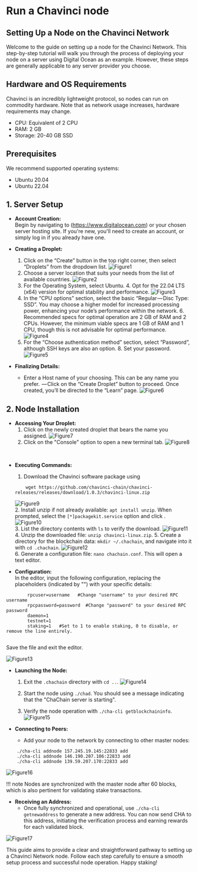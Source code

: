 # Run a Chavinci node 

## __Setting Up a Node on the Chavinci Network__

Welcome to the guide on setting up a node for the Chavinci Network. This step-by-step tutorial will walk you through the process of deploying your node on a server using Digital Ocean as an example. However, these steps are generally applicable to any server provider you choose.

## __Hardware and OS Requirements__
Chavinci is an incredibly lightweight protocol, so nodes can run on commodity hardware. Note that as network usage increases, hardware requirements may change.

* CPU: Equivalent of 2 CPU
* RAM: 2 GB
* Storage: 20-40 GB SSD

## __Prerequisites__
We recommend supported operating systems:

* Ubuntu 20.04
* Ubuntu 22.04

## __1. Server Setup__

- __Account Creation:__ <br/>
    Begin by navigating to (https://www.digitalocean.com) or your chosen server hosting site. If you're new, you'll need to create an account, or simply log in if you already have one.

- __Creating a Droplet:__ <br/>
    1. Click on the “Create” button in the top right corner, then select “Droplets” from the dropdown list.
    ![Figure1](../../assets/images/node/node-1.jpeg)<br/>
    2. Choose a server location that suits your needs from the list of available countries.
    ![Figure2](../../assets/images/node/node-2.jpeg)<br/>
    3. For the Operating System, select Ubuntu. 4. Opt for the 22.04 LTS (x64) version for optimal stability and performance. 
    ![Figure3](../../assets/images/node/node-3.jpeg)<br/>
    5. In the “CPU options” section, select the basic “Regular — Disc Type: SSD”. You may choose a higher model for increased processing power, enhancing your node’s performance within the network. 6. Recommended specs for optimal operation are 2 GB of RAM and 2 CPUs. However, the minimum viable specs are 1 GB of RAM and 1 CPU, though this is not advisable for optimal performance.
    ![Figure4](../../assets/images/node/node-4.jpeg)<br/>
    7. For the “Choose authentication method” section, select “Password”, although SSH keys are also an option. 8. Set your password.
    ![Figure5](../../assets/images/node/node-5.jpeg)<br/>
  

- __Finalizing Details:__ <br/>
    - Enter a Host name of your choosing. This can be any name you prefer.  — Click on the “Create Droplet” button to proceed. Once created, you’ll be directed to the “Learn” page.
    ![Figure6](../../assets/images/node/node-6.jpeg)<br/>

## __2. Node Installation__

- __Accessing Your Droplet:__ <br/>
    1. Click on the newly created droplet that bears the name you assigned.
    ![Figure7](../../assets/images/node/node-7.jpeg)<br/>
    2. Click on the "Console" option to open a new terminal tab.
    ![Figure8](../../assets/images/node/node-8.jpeg)<br/>
<br/>

- __Executing Commands:__ <br/>
    1. Download the Chavinci software package using <br/>
    ```
        wget https://github.com/chavinci-chain/chavinci-releases/releases/download/1.0.3/chavinci-linux.zip
    ```
    ![Figure9](../../assets/images/node/node-9.jpeg)<br/>
    2. Install unzip if not already available: `apt install unzip`. When prompted, select the `[*]packagekit.service` option and click <ok>.
    ![Figure10](../../assets/images/node/node-10.jpeg)<br/>
    3. List the directory contents with `ls` to verify the download.
    ![Figure11](../../assets/images/node/node-11.jpeg)<br/>
    4. Unzip the downloaded file: `unzip chavinci-linux.zip`.
    5. Create a directory for the blockchain data: `mkdir ~/.chachain`, and navigate into it with `cd .chachain`.
    ![Figure12](../../assets/images/node/node-12.jpeg)<br/>
    6. Generate a configuration file: `nano chachain.conf`. This will open a text editor.


- __Configuration:__  <br/> 
  In the editor, input the following configuration, replacing the placeholders (indicated by "") with your specific details:

```
        rpcuser=username   #Change "username" to your desired RPC username
        rpcpassword=password  #Change "password" to your desired RPC password
        daemon=1
        testnet=1
        staking=1   #Set to 1 to enable staking, 0 to disable, or remove the line entirely.
        
```
Save the file and exit the editor.

![Figure13](../../assets/images/node/node-13.jpeg)<br/>

- __Launching the Node:__
    1. Exit the `.chachain` directory with `cd ..`.
    ![Figure14](../../assets/images/node/node-14.jpeg)<br/>

    2. Start the node using `./chad`. You should see a message indicating that the "ChaChain server is starting".
    3. Verify the node operation with `./cha-cli getblockchaininfo`.
    ![Figure15](../../assets/images/node/node-15.jpeg)<br/>


- __Connecting to Peers:__
    - Add your node to the network by connecting to other master nodes:

```
    ./cha-cli addnode 157.245.19.145:22833 add
    ./cha-cli addnode 146.190.207.106:22833 add
    ./cha-cli addnode 139.59.207.170:22833 add
```
![Figure16](../../assets/images/node/node-16.jpeg)<br/>

!!! note
    Nodes are synchronized with the master node after 60 blocks, which is also pertinent for validating stake transactions.

- __Receiving an Address:__
    - Once fully synchronized and operational, use `./cha-cli getnewaddress` to generate a new address. You can now send CHA to this address, initiating the verification process and earning rewards for each validated block.

![Figure17](../../assets/images/node/node-17.jpeg)<br/>



This guide aims to provide a clear and straightforward pathway to setting up a Chavinci Network node. Follow each step carefully to ensure a smooth setup process and successful node operation. Happy staking!
